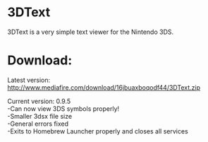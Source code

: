 # 3DText
3DText is a very simple text viewer for the Nintendo 3DS.

# Download:
Latest version: http://www.mediafire.com/download/16jbuaxboqodf44/3DText.zip

Current version: 0.9.5<br>
-Can now view 3DS symbols properly!<br>
-Smaller 3dsx file size<br>
-General errors fixed<br>
-Exits to Homebrew Launcher properly and closes all services<br>

